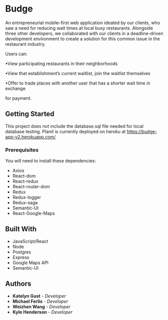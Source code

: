# Budge

An entrepreneurial mobile-first web application ideated by our clients, who saw a need for reducing wait times at local busy restaurants.
Alongside three other developers, we collaborated with our clients in a deadline-driven development environment to create a solution for this common issue in the restaurant industry.

Users can:

•View participating restaurants in their neighborhoods

•View that establishment’s current waitlist, join the waitlist themselves

•Offer to trade places with another user that has a shorter wait time in exchange

for payment. 

## Getting Started

This project does not include the database.sql file needed for local database testing. 
Planit is currently deployed on heroku at https://budge-app-v2.herokuapp.com/

### Prerequisites
You will need to install these dependencies:
- Axios
- React-dom
- React-redux
- React-router-dom
- Redux
- Redux-logger
- Redux-saga
- Semantic-UI
- React-Google-Maps

## Built With

- JavaScript/React
- Node
- Postgres 
- Express
- Google Maps API
- Semantic-UI

## Authors

* **Katelyn Gust** - *Developer*
* **Michael Ferlis** - *Developer*
* **Weizhen Wang** - *Developer*
* **Kyle Henderson** - *Developer*
